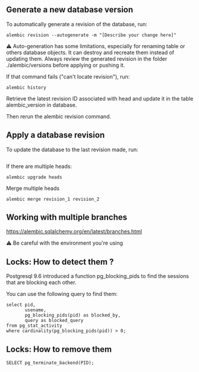 ## Generate a new database version

To automatically generate a revision of the database, run:
```
alembic revision --autogenerate -m "[Describe your change here]"
```

:warning: Auto-generation has some limitations, especially for renaming table or others database objects. It can destroy and recreate them instead of updating them. Always review the generated revision in the folder ./alembic/versions before applying or pushing it.

If that command fails ("can't locate revision"), run:
```
alembic history
```

Retrieve the latest revision ID associated with head and update it in the table alembic_version in database.

Then rerun the alembic revision command.

## Apply a database revision

To update the database to the last revision made, run:
```

```

If there are multiple heads:
```
alembic upgrade heads
```

Merge multiple heads
```
alembic merge revision_1 revision_2
```

## Working with multiple branches

https://alembic.sqlalchemy.org/en/latest/branches.html

:warning: Be careful with the environment you're using


## Locks: How to detect them ?

Postgresql 9.6 introduced a function pg_blocking_pids to find the sessions that are blocking each other.


You can use the following query to find them:
```
select pid,
       usename,
       pg_blocking_pids(pid) as blocked_by,
       query as blocked_query
from pg_stat_activity
where cardinality(pg_blocking_pids(pid)) > 0;
```


## Locks: How to remove them

```
SELECT pg_terminate_backend(PID);
```
